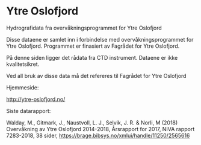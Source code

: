 # Ytre Oslofjord
Hydrografidata fra overvåkningsprogrammet for Ytre Oslofjord

Disse dataene er samlet inn i forbindelse med overvåkningsprogrammet for Ytre Oslofjord.
Programmet er finasiert av Fagrådet for Ytre Oslofjord.

På denne siden ligger det rådata fra CTD instrument. Dataene er ikke kvalitetsikret. 

Ved all bruk av disse data må det refereres til Fagrådet for Ytre Oslofjord

Hjemmeside:

http://ytre-oslofjord.no/

Siste datarapport:

Walday, M., Gitmark, J., Naustvoll, L. J., Selvik, J. R. & Norli, M (2018) 
Overvåkning av Ytre Oslofjord 2014-2018,
Årsrapport for 2017,
NIVA rapport 7283-2018, 38 sider,
https://brage.bibsys.no/xmlui/handle/11250/2565616



